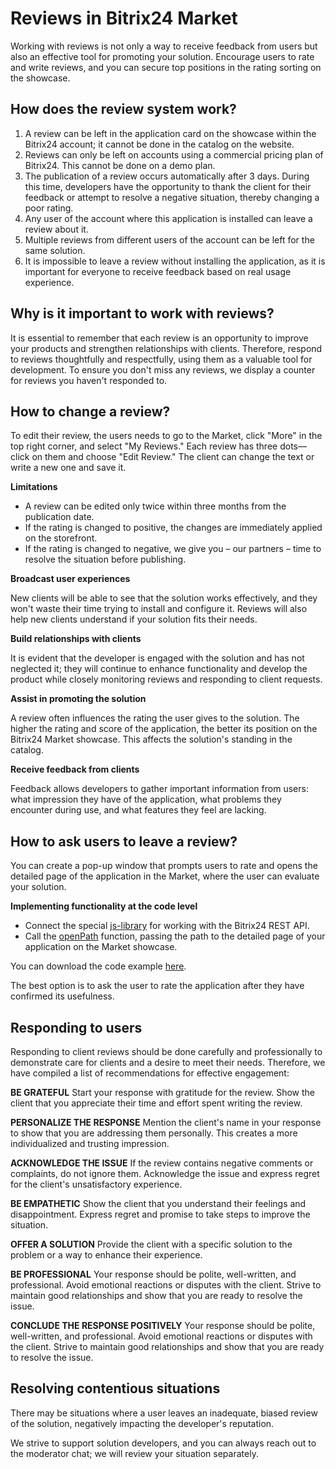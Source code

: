 # Reviews in Bitrix24 Market

Working with reviews is not only a way to receive feedback from users but also an effective tool for promoting your solution. Encourage users to rate and write reviews, and you can secure top positions in the rating sorting on the showcase.

## How does the review system work?

1. A review can be left in the application card on the showcase within the Bitrix24 account; it cannot be done in the catalog on the website.
2. Reviews can only be left on accounts using a commercial pricing plan of Bitrix24. This cannot be done on a demo plan.
3. The publication of a review occurs automatically after 3 days. During this time, developers have the opportunity to thank the client for their feedback or attempt to resolve a negative situation, thereby changing a poor rating.
4. Any user of the account where this application is installed can leave a review about it.
5. Multiple reviews from different users of the account can be left for the same solution.
6. It is impossible to leave a review without installing the application, as it is important for everyone to receive feedback based on real usage experience.

## Why is it important to work with reviews?

It is essential to remember that each review is an opportunity to improve your products and strengthen relationships with clients. Therefore, respond to reviews thoughtfully and respectfully, using them as a valuable tool for development. To ensure you don't miss any reviews, we display a counter for reviews you haven't responded to.

## How to change a review?

To edit their review, the users needs to go to the Market, click "More" in the top right corner, and select "My Reviews." Each review has three dots—click on them and choose "Edit Review." The client can change the text or write a new one and save it.

**Limitations**

- A review can be edited only twice within three months from the publication date.
- If the rating is changed to positive, the changes are immediately applied on the storefront.
- If the rating is changed to negative, we give you – our partners – time to resolve the situation before publishing.

**Broadcast user experiences**

New clients will be able to see that the solution works effectively, and they won't waste their time trying to install and configure it. Reviews will also help new clients understand if your solution fits their needs.

**Build relationships with clients**

It is evident that the developer is engaged with the solution and has not neglected it; they will continue to enhance functionality and develop the product while closely monitoring reviews and responding to client requests.

**Assist in promoting the solution**

A review often influences the rating the user gives to the solution. The higher the rating and score of the application, the better its position on the Bitrix24 Market showcase. This affects the solution's standing in the catalog.

**Receive feedback from clients**

Feedback allows developers to gather important information from users: what impression they have of the application, what problems they encounter during use, and what features they feel are lacking.

## How to ask users to leave a review?

You can create a pop-up window that prompts users to rate and opens the detailed page of the application in the Market, where the user can evaluate your solution.

**Implementing functionality at the code level**

- Connect the special [js-library](../../api-reference/bx24-js-sdk/index.md) for working with the Bitrix24 REST API.
- Call the [openPath](../../api-reference/bx24-js-sdk/additional-functions/bx24-open-path.md) function, passing the path to the detailed page of your application on the Market showcase.

You can download the code example [here](https://bitrix24.team/~UkhoQ).

The best option is to ask the user to rate the application after they have confirmed its usefulness.

## Responding to users

Responding to client reviews should be done carefully and professionally to demonstrate care for clients and a desire to meet their needs. Therefore, we have compiled a list of recommendations for effective engagement:

**BE GRATEFUL**
Start your response with gratitude for the review. Show the client that you appreciate their time and effort spent writing the review.

**PERSONALIZE THE RESPONSE**
Mention the client's name in your response to show that you are addressing them personally. This creates a more individualized and trusting impression.

**ACKNOWLEDGE THE ISSUE**
If the review contains negative comments or complaints, do not ignore them. Acknowledge the issue and express regret for the client's unsatisfactory experience.

**BE EMPATHETIC**
Show the client that you understand their feelings and disappointment. Express regret and promise to take steps to improve the situation.

**OFFER A SOLUTION**
Provide the client with a specific solution to the problem or a way to enhance their experience.

**BE PROFESSIONAL**
Your response should be polite, well-written, and professional. Avoid emotional reactions or disputes with the client. Strive to maintain good relationships and show that you are ready to resolve the issue.

**CONCLUDE THE RESPONSE POSITIVELY**
Your response should be polite, well-written, and professional. Avoid emotional reactions or disputes with the client. Strive to maintain good relationships and show that you are ready to resolve the issue.

## Resolving contentious situations

There may be situations where a user leaves an inadequate, biased review of the solution, negatively impacting the developer's reputation.

We strive to support solution developers, and you can always reach out to the moderator chat; we will review your situation separately.